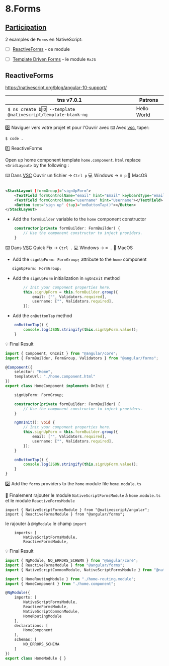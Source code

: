 # 8.Forms

## [Participation](.scripts/Participation.md)

2 examples de `Forms` en NativeScript:

- [ ] [ReactiveForms](https://angular.io/guide/forms-overview#setup-in-reactive-forms) - ce module

- [ ] [Template Driven Forms](https://angular.io/guide/forms-overview#setup-in-template-driven-forms) - le module `RxJS`


## ReactiveForms

https://nativescript.org/blog/angular-10-support/

|  tns v7.0.1                                                                  |  Patrons                          |
|------------------------------------------------------------------------------|-----------------------------------|
| `$ ns create b`:id:` --template @nativescript/template-blank-ng`             |  Hello World                     |


:zero: Naviguer vers votre projet et pour l'Ouvrir avec :keyboard: Avec [vsc](https://github.com/CollegeBoreal/Tutoriels/blob/master/W.Web/T.NativeScript/IDE.md), taper:

```
$ code .
```

:one: ReactiveForms

Open up home component template `home.component.html` replace `<GridLayout>` by the following :

:keyboard: Dans [VSC](https://code.visualstudio.com/) Ouvrir un fichier -> `Ctrl p` :computer: Windows -> `⌘ p` :apple: MacOS


```xml

<StackLayout [formGroup]="signUpForm">
    <TextField formControlName="email" hint="Email" keyboardType="email"></TextField>
    <TextField formControlName="username" hint="Username"></TextField>
    <Button text="sign up" (tap)="onButtonTap()"></Button>
</StackLayout>
```

* Add the `formBuilder` variable to the `home` component constructor

```typescript
    constructor(private formBuilder: FormBuilder) {
        // Use the component constructor to inject providers.
    }
``` 

:keyboard: Dans [VSC](https://code.visualstudio.com/) Quick Fix -> `Ctrl .` :computer: Windows -> `⌘ .` :apple: MacOS

* Add the `signUpForm: FormGroup;` attribute to the `home` component

```typescript
   signUpForm: FormGroup;
```

* Add the `signUpForm` initialization in `ngOnInit` method

```typescript
        // Init your component properties here.
        this.signUpForm = this.formBuilder.group({
            email: ["", Validators.required],
            username: ["", Validators.required],
        });
```

* Add the `onButtonTap` method 

```typescript
    onButtonTap() {
        console.log(JSON.stringify(this.signUpForm.value));
    }
```

:bulb: Final Result

```typescript
import { Component, OnInit } from "@angular/core";
import { FormBuilder, FormGroup, Validators } from "@angular/forms";

@Component({
    selector: "Home",
    templateUrl: "./home.component.html"
})
export class HomeComponent implements OnInit {

    signUpForm: FormGroup;

    constructor(private formBuilder: FormBuilder) {
        // Use the component constructor to inject providers.
    }

    ngOnInit(): void {
        // Init your component properties here.
        this.signUpForm = this.formBuilder.group({
            email: ["", Validators.required],
            username: ["", Validators.required],
        });
    }

    onButtonTap() {
        console.log(JSON.stringify(this.signUpForm.value));
    }
}
```

:two: Add the `forms` providers to the `home` module file `home.module.ts`

:pushpin: Finalement rajouter le module `NativeScriptFormsModule` à `home.module.ts` et le module `ReactiveFormsModule`

```
import { NativeScriptFormsModule } from "@nativescript/angular";
import { ReactiveFormsModule } from "@angular/forms";
```

le rajouter à `@NgModule` le champ `import`

```
    imports: [
        NativeScriptFormsModule,
        ReactiveFormsModule,
```

:bulb: Final Result

```typescript
import { NgModule, NO_ERRORS_SCHEMA } from "@angular/core";
import { ReactiveFormsModule } from "@angular/forms";
import { NativeScriptCommonModule, NativeScriptFormsModule } from "@nativescript/angular";

import { HomeRoutingModule } from "./home-routing.module";
import { HomeComponent } from "./home.component";

@NgModule({
    imports: [
        NativeScriptFormsModule,
        ReactiveFormsModule,
        NativeScriptCommonModule,
        HomeRoutingModule
    ],
    declarations: [
        HomeComponent
    ],
    schemas: [
        NO_ERRORS_SCHEMA
    ]
})
export class HomeModule { }
```
